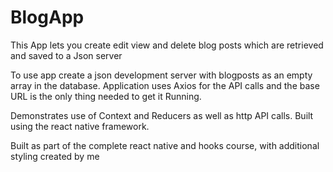 # BlogApp
This App lets you create edit view and delete blog posts which are retrieved and saved to a Json server 

To use app create a json development server with blogposts as an empty array in the database. Application uses Axios for the API calls and the base URL is the only thing needed to get it Running.

Demonstrates use of Context and Reducers as well as http API calls. Built using the react native framework.

Built as part of the complete react native and hooks course, with additional styling created by me
